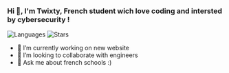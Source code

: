 ###                Hi 👋, I'm Twixty, French student wich love coding and intersted by cybersecurity !

![Languages](https://github-readme-stats.vercel.app/api/top-langs/?username=twixty&layout=compact&title_color=fff&text_color=ffffff&bg_color=000000&hide_border=true)
![Stars](https://github-readme-stats.vercel.app/api?username=twixty&title_color=fff&text_color=ffffff&bg_color=000000&include_all_commits=false&hide_border=true&hide_title=true)

- 🔭 I’m currently working on new website
- 👯 I’m looking to collaborate with engineers
- 💬 Ask me about french schools :)

